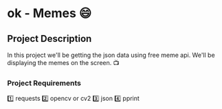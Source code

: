 # ok - Memes 😄

## Project Description
In this project we'll be getting the json data using free meme api.
We'll be displaying the memes on the screen. 📺
### Project Requirements
1️⃣ requests 2️⃣ opencv or cv2 3️⃣ json 4️⃣ pprint

